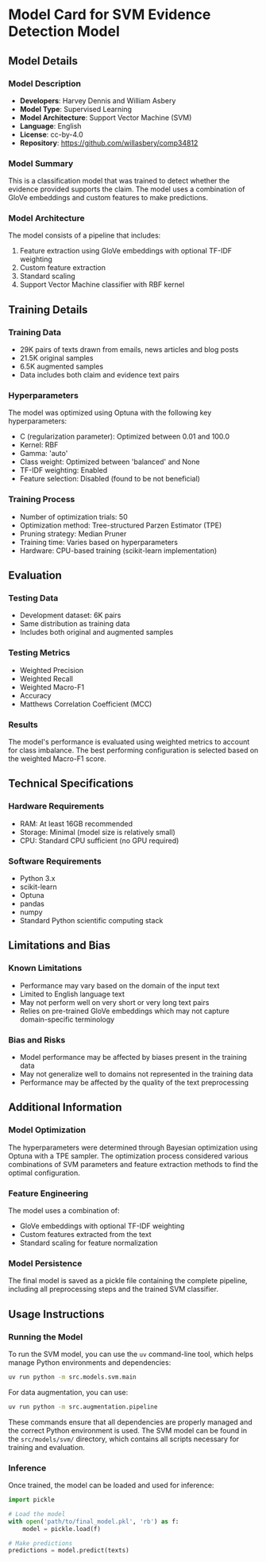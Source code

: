 # Model Card for SVM Evidence Detection Model

## Model Details

### Model Description

- **Developers**: Harvey Dennis and William Asbery
- **Model Type**: Supervised Learning
- **Model Architecture**: Support Vector Machine (SVM)
- **Language**: English
- **License**: cc-by-4.0
- **Repository**: https://github.com/willasbery/comp34812

### Model Summary

This is a classification model that was trained to detect whether the evidence provided supports the claim. The model uses a combination of GloVe embeddings and custom features to make predictions.

### Model Architecture

The model consists of a pipeline that includes:

1. Feature extraction using GloVe embeddings with optional TF-IDF weighting
2. Custom feature extraction
3. Standard scaling
4. Support Vector Machine classifier with RBF kernel

## Training Details

### Training Data

- 29K pairs of texts drawn from emails, news articles and blog posts
- 21.5K original samples
- 6.5K augmented samples
- Data includes both claim and evidence text pairs

### Hyperparameters

The model was optimized using Optuna with the following key hyperparameters:

- C (regularization parameter): Optimized between 0.01 and 100.0
- Kernel: RBF
- Gamma: 'auto'
- Class weight: Optimized between 'balanced' and None
- TF-IDF weighting: Enabled
- Feature selection: Disabled (found to be not beneficial)

### Training Process

- Number of optimization trials: 50
- Optimization method: Tree-structured Parzen Estimator (TPE)
- Pruning strategy: Median Pruner
- Training time: Varies based on hyperparameters
- Hardware: CPU-based training (scikit-learn implementation)

## Evaluation

### Testing Data

- Development dataset: 6K pairs
- Same distribution as training data
- Includes both original and augmented samples

### Testing Metrics

- Weighted Precision
- Weighted Recall
- Weighted Macro-F1
- Accuracy
- Matthews Correlation Coefficient (MCC)

### Results

The model's performance is evaluated using weighted metrics to account for class imbalance. The best performing configuration is selected based on the weighted Macro-F1 score.

## Technical Specifications

### Hardware Requirements

- RAM: At least 16GB recommended
- Storage: Minimal (model size is relatively small)
- CPU: Standard CPU sufficient (no GPU required)

### Software Requirements

- Python 3.x
- scikit-learn
- Optuna
- pandas
- numpy
- Standard Python scientific computing stack

## Limitations and Bias

### Known Limitations

- Performance may vary based on the domain of the input text
- Limited to English language text
- May not perform well on very short or very long text pairs
- Relies on pre-trained GloVe embeddings which may not capture domain-specific terminology

### Bias and Risks

- Model performance may be affected by biases present in the training data
- May not generalize well to domains not represented in the training data
- Performance may be affected by the quality of the text preprocessing

## Additional Information

### Model Optimization

The hyperparameters were determined through Bayesian optimization using Optuna with a TPE sampler. The optimization process considered various combinations of SVM parameters and feature extraction methods to find the optimal configuration.

### Feature Engineering

The model uses a combination of:

- GloVe embeddings with optional TF-IDF weighting
- Custom features extracted from the text
- Standard scaling for feature normalization

### Model Persistence

The final model is saved as a pickle file containing the complete pipeline, including all preprocessing steps and the trained SVM classifier.

## Usage Instructions

### Running the Model

To run the SVM model, you can use the `uv` command-line tool, which helps manage Python environments and dependencies:

```bash
uv run python -m src.models.svm.main
```

For data augmentation, you can use:

```bash
uv run python -m src.augmentation.pipeline
```

These commands ensure that all dependencies are properly managed and the correct Python environment is used. The SVM model can be found in the `src/models/svm/` directory, which contains all scripts necessary for training and evaluation.

### Inference

Once trained, the model can be loaded and used for inference:

```python
import pickle

# Load the model
with open('path/to/final_model.pkl', 'rb') as f:
    model = pickle.load(f)

# Make predictions
predictions = model.predict(texts)
```
